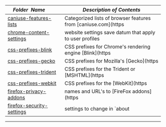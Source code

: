 |&nbsp;&nbsp;&nbsp;&nbsp;_Folder&nbsp;&nbsp;Name_&nbsp;&nbsp;&nbsp;&nbsp;| _Description of Contents_
|:----------------|--------------------------------------------------------------------------------------------------------------------------------------------------------
| [caniuse-features-lists](caniuse-features-lists) |  Categorized lists of browser features from [caniuse.com](https 
| [chrome-content-settings](chrome-content-settings) |  website settings save datum that apply to user profiles 
| [css-prefixes-blink](css-prefixes-blink) |  CSS prefixes for Chrome's rendering engine [Blink](https 
| [css-prefixes-gecko](css-prefixes-gecko) |  CSS prefixes for Mozilla's [Gecko](https 
| [css-prefixes-trident](css-prefixes-trident) |  CSS prefixes for the Trident or [MSHTML](https 
| [css-prefixes-webkit](css-prefixes-webkit) |  CSS prefixes for the [WebKit](https 
| [firefox-privacy-addons](firefox-privacy-addons) |  names and URL's to [FireFox addons](https 
| [firefox-security-settings](firefox-security-settings) |  settings to change in `about 

* * *


